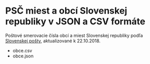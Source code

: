 PSČ miest a obcí Slovenskej republiky v JSON a CSV formáte
===
Poštové smerovacie čísla obcí a miest Slovenskej republiky podľa [Slovenskej pošty](http://www.posta.sk/stranky/postove-smerovacie-cisla), aktualizované k 22.10.2018.

* obce.csv
* obce.json
